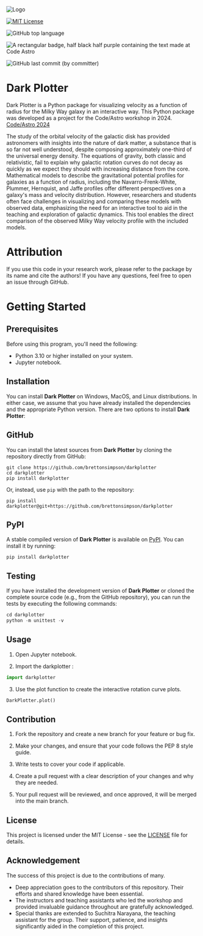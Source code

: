 ![Logo](https://media.discordapp.net/attachments/1254086159420887081/1263639533744816128/Untitled_design_1-removebg-preview.png?ex=669af786&is=6699a606&hm=07575cbb4f31e035fa7fc52002689a566673f61de68d9ac9693e1370776a3373&=&format=webp&quality=lossless&width=625&height=625) 

[![MIT License](https://img.shields.io/badge/License-MIT-green.svg)](https://choosealicense.com/licenses/mit/)

![GitHub top language](https://img.shields.io/github/languages/top/brettonsimpson/group-13)

![A rectangular badge, half black half purple containing the text made at Code Astro](https://img.shields.io/badge/Made%20at-Code/Astro-blueviolet.svg)

![GitHub last commit (by committer)](https://img.shields.io/github/last-commit/brettonsimpson/group-13)


# Dark Plotter

Dark Plotter is a Python package for visualizing velocity as a function of radius for the Milky Way galaxy in an interactive way. This Python package was developed as a project for the Code/Astro workshop in 2024. [Code/Astro 2024](https://github.com/semaphoreP/codeastro)

The study of the orbital velocity of the galactic disk has provided astronomers with insights into the nature of dark matter, a substance that is so far not well understood, despite composing approximately one-third of the universal energy density. The equations of gravity, both classic and relativistic, fail to explain why galactic rotation curves do not decay as quickly as we expect they should with increasing distance from the core. Mathematical models to describe the gravitational potential profiles for galaxies as a function of radius, including the Navarro-Frenk-White, Plummer, Hernquist, and Jaffe profiles offer different perspectives on a galaxy's mass and velocity distribution. However, researchers and students often face challenges in visualizing and comparing these models with observed data, emphasizing the need for an interactive tool to aid in the teaching and exploration of galactic dynamics. This tool enables the direct comparison of the observed Milky Way velocity profile with the included models. 

# Attribution
If you use this code in your research work, please refer to the package by its name and cite the authors! If you have any questions, feel free to open an issue through GitHub.

# Getting Started

## Prerequisites

Before using this program, you'll need the following:

* Python 3.10 or higher installed on your system.
* Jupyter notebook.

## Installation

You can install **Dark Plotter** on Windows, MacOS, and Linux distributions. In either case, we assume that you have already installed the dependencies and the appropriate Python version. There are two options to install **Dark Plotter**:

## GitHub

You can install the latest sources from **Dark Plotter** by cloning the repository directly from GitHub:
```
git clone https://github.com/brettonsimpson/darkplotter
cd darkplotter
pip install darkplotter
```
Or, instead, use `pip` with the path to the repository:
```
pip install darkplotter@git+https://github.com/brettonsimpson/darkplotter
```

## PyPI
A stable compiled version of **Dark Plotter** is available on [PyPI](https://pypi.org/). You can install it by running:
```
pip install darkplotter
```

## Testing

If you have installed the development version of **Dark Plotter** or cloned the complete source code (e.g., from the GitHub repository), you can run the tests by executing the following commands:

```python
cd darkplotter
python -m unittest -v
```

## Usage

1. Open Jupyter notebook.

2. Import the darkplotter :
``` python
import darkplotter
```
3. Use the plot function to create the interactive rotation curve plots.
``` python
DarkPlotter.plot()
```

## Contribution
1. Fork the repository and create a new branch for your feature or bug fix.

2. Make your changes, and ensure that your code follows the PEP 8 style guide.

3. Write tests to cover your code if applicable.

4. Create a pull request with a clear description of your changes and why they are needed.

5. Your pull request will be reviewed, and once approved, it will be merged into the main branch.

## License
This project is licensed under the MIT License - see the [LICENSE](https://github.com/brettonsimpson/group-13/blob/develop/LICENSE) file for details.

## Acknowledgement
The success of this project is due to the contributions of many.

* Deep appreciation goes to the contributors of this repository. Their efforts and shared knowledge have been essential.
* The instructors and teaching assistants who led the workshop and provided invaluable guidance throughout are gratefully acknowledged.
* Special thanks are extended to Suchitra Narayana, the teaching assistant for the group. Their support, patience, and insights significantly aided in the completion of this project.

